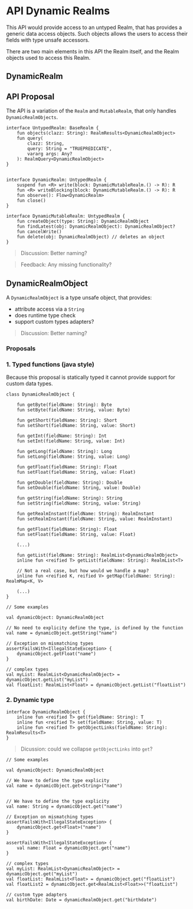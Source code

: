 # API Dynamic Realms
This API would provide access to an untyped Realm, that has provides a generic data access objects. Such objects allows the users to access their fields with type unsafe accessors.

There are two main elements in this API the Realm itself, and the Realm objects used to access this Realm.

## DynamicRealm

## API Proposal

The API is a variation of the `Realm` and `MutableRealm`, that only handles `DynamicRealmObjects`.

```
interface UntypedRealm: BaseRealm {
    fun objects(clazz: String): RealmResults<DynamicRealmObject>
    fun query(
        clazz: String,
        query: String = "TRUEPREDICATE",
        vararg args: Any?
    ): RealmQuery<DynamicRealmObject>
}


interface DynamicRealm: UntypedRealm {
    suspend fun <R> write(block: DynamicMutableRealm.() -> R): R 
    fun <R> writeBlocking(block: DynamicMutableRealm.() -> R): R
    fun observe(): Flow<DynamicRealm>
    fun close()
}

interface DynamicMutableRealm: UntypedRealm {
    fun createObject(type: String): DynamicRealmObject
    fun findLatest(obj: DynamicRealmObject): DynamicRealmObject?
    fun cancelWrite()
    fun delete(obj: DynamicRealmObject) // deletes an object
}
```
> Discussion: Better naming?

> Feedback: Any missing functionality?

## DynamicRealmObject

A `DynamicRealmObject` is a type unsafe object, that provides:
-  attribute access via a `String`
- does runtime type check
- support custom types adapters?

> Discussion: Better naming?

### Proposals
### 1. Typed functions (java style)

Because this proposal is statically typed it cannot provide support for custom data types.

```
class DynamicRealmObject {

    fun getByte(fieldName: String): Byte
    fun setByte(fieldName: String, value: Byte)

    fun getShort(fieldName: String): Short
    fun setShort(fieldName: String, value: Short)

    fun getInt(fieldName: String): Int
    fun setInt(fieldName: String, value: Int)

    fun getLong(fieldName: String): Long
    fun setLong(fieldName: String, value: Long)

    fun getFloat(fieldName: String): Float
    fun setFloat(fieldName: String, value: Float)

    fun getDouble(fieldName: String): Double
    fun setDouble(fieldName: String, value: Double)

    fun getString(fieldName: String): String
    fun setString(fieldName: String, value: String)

    fun getRealmInstant(fieldName: String): RealmInstant
    fun setRealmInstant(fieldName: String, value: RealmInstant)

    fun getFloat(fieldName: String): Float
    fun setFloat(fieldName: String, value: Float)

    (...)

    fun getList(fieldName: String): RealmList<DynamicRealmObject>
    inline fun <reified T> getList(fieldName: String): RealmList<T>
    
    // Not a real case, but how would we handle a map?
    inline fun <reified K, reified V> getMap(fieldName: String): RealmMap<K, V>
    
    (...)
}
```

```
// Some examples

val dynamicObject: DynamicRealmObject

// No need to explicity define the type, is defined by the function
val name = dynamicObject.getString("name")

// Exception on mismatching types
assertFailsWith<IllegalStateException> {
    dynamicObject.getFloat("name")
}

// complex types
val myList: RealmList<DynamicRealmObject> = dynamicObject.getList("myList")
val floatList: RealmList<Float> = dynamicObject.getList("floatList")
```


### 2. Dynamic type

```
interface DynamicRealmObject {
    inline fun <reified T> get(fieldName: String): T
    inline fun <reified T> set(fieldName: String, value: T)
    inline fun <reified T> getObjectLinks(fieldName: String): RealmResults<T>
}
```

> Dicussion: could we collapse `getObjectLinks` into `get`?

```
// Some examples

val dynamicObject: DynamicRealmObject

// We have to define the type explicity
val name = dynamicObject.get<String>("name")


// We have to define the type explicity
val name: String = dynamicObject.get("name")

// Exception on mismatching types
assertFailsWith<IllegalStateException> {
    dynamicObject.get<Float>("name")
}

assertFailsWith<IllegalStateException> {
    val name: Float = dynamicObject.get("name")
}

// complex types
val myList: RealmList<DynamicRealmObject> = dynamicObject.get("myList")
val floatList: RealmList<Float> = dynamicObject.get("floatList")
val floatList2 = dynamicObject.get<RealmList<Float>>("floatList")

// custom type adapters
val birthDate: Date = dynamicRealmObject.get("birthdate")
```
